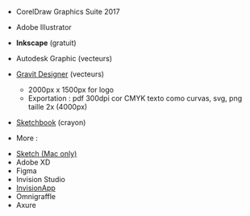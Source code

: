 - CorelDraw Graphics Suite 2017
- Adobe Illustrator
- **Inkscape** (gratuit)
- Autodesk Graphic (vecteurs)
- [Gravit Designer](https://www.designer.io/fr/) (vecteurs)
  - 2000px x 1500px for logo
  - Exportation : pdf 300dpi cor CMYK texto como curvas, svg, png taille 2x (4000px)
- [Sketchbook](https://sketchbook.com/) (crayon)

- More :
* [Sketch (Mac only)](https://www.sketchapp.com/docs/)
* Adobe XD
* Figma
* Invision Studio
* [InvisionApp](https://www.invisionapp.com)
* Omnigraffle
* Axure
